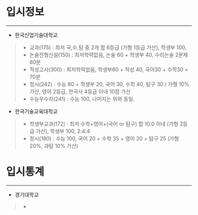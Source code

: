 # 입시정보
**************************************
* 한국산업기술대학교
> * 교과(175) : 최저 국,수,탐 중 2개 합 6등급 (가형 1등급 가산), 학생부 100, 
> * 논술전형신설(150) : 최저학력없음, 논술 60 + 학생부 40, 수리논술 2문제 80분
> * 적성고사(300) : 최저학력없음, 학생부60 + 적성 40, 국어30 + 수학30 = 70분
> * 정시(242) : 수능 80 + 학생부 20, 국어 30, 수학 40, 탐구 30 / 가형 10%가산, 영어 2등급, 한국사 4등급 이내 10점 가산
> * 수능우수자(241) : 수능 100, 나머지는 위와 동일. 

* 한국기술교육대학교
> * 학생부교과(172) : 최저 수학+영어+(국어 or 탐구) 합 10.0 이내 (가형 2등급 가산), 학생부 100, 2:4:4
> * 정시(180) : 수능 100, 국어 20 + 수학 35 + 영어 20 + 탐구 25 (가형 20%, 과탐 10% 가산)

# 입시통계
*************************************
* 경기대학교
> *
